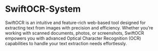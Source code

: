 # SwiftOCR-System
SwiftOCR is an intuitive and feature-rich web-based tool designed for extracting text from images with precision and efficiency. Whether you’re working with scanned documents, photos, or screenshots, SwiftOCR empowers you with advanced Optical Character Recognition (OCR) capabilities to handle your text extraction needs effortlessly.
